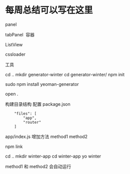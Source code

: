 # 每周总结可以写在这里

panel

tabPanel   容器

ListView

cssloader


工具

cd ..
mkdir generator-winter
cd generator-winter/
npm init

sudo npm install yeoman-generator

open .

构建目录结构
配置 package.json
        
        "files": [
            "app",
            "router"
        ]
        

app/index.js
增加方法 method1 method2

npm link

cd ..
mkdir winter-app
cd winter-app
yo winter

method1 和 method2 会自动运行



